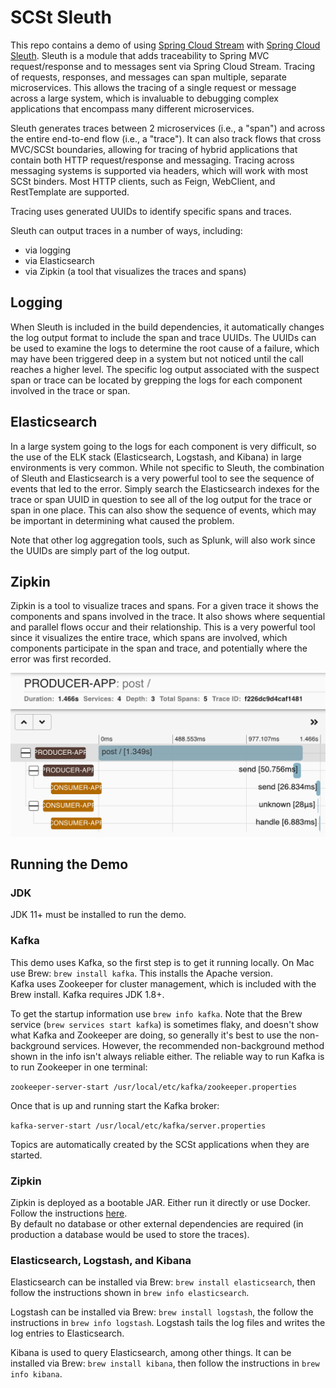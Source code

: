 # SCSt Sleuth

This repo contains a demo of using [Spring Cloud Stream](https://spring.io/projects/spring-cloud-stream) with 
[Spring Cloud Sleuth](https://spring.io/projects/spring-cloud-sleuth).  Sleuth is a module that adds traceability to Spring MVC 
request/response and to messages sent via Spring Cloud Stream.  Tracing of requests, responses, and messages can span multiple, separate 
microservices.  This allows the tracing of a single request or message across a large system, which is invaluable to debugging complex 
applications that encompass many different microservices. 

Sleuth generates traces between 2 microservices (i.e., a "span") and across the entire end-to-end flow (i.e., a "trace").  It can also track flows 
that cross MVC/SCSt boundaries, allowing for tracing of hybrid applications that contain both HTTP request/response and messaging.  Tracing across 
messaging systems is supported via headers, which will work with most SCSt binders.  Most HTTP clients, such as Feign, WebClient, and RestTemplate 
are supported.

Tracing uses generated UUIDs to identify specific spans and traces.

Sleuth can output traces in a number of ways, including:

- via logging
- via Elasticsearch
- via Zipkin (a tool that visualizes the traces and spans)

## Logging

When Sleuth is included in the build dependencies, it automatically changes the log output format to include the span and trace UUIDs.  The UUIDs 
can be used to examine the logs to determine the root cause of a failure, which may have been triggered deep in a system but not noticed until the 
call reaches a higher level.  The specific log output associated with the suspect span or trace can be located by grepping the logs for each 
component involved in the trace or span.

## Elasticsearch

In a large system going to the logs for each component is very difficult, so the use of the ELK stack (Elasticsearch, Logstash, and Kibana) in 
large environments is very common.  While not specific to Sleuth, the combination of Sleuth and Elasticsearch is a very powerful tool to see the 
sequence of events that led to the error.  Simply search the Elasticsearch indexes for the trace or span UUID in question to see all of the log 
output for the trace or span in one place.  This can also show the sequence of events, which may be important in determining what caused the problem.

Note that other log aggregation tools, such as Splunk, will also work since the UUIDs are simply part of the log output.

## Zipkin

Zipkin is a tool to visualize traces and spans.  For a given trace it shows the components and spans involved in the trace.  It also shows where 
sequential and parallel flows occur and their relationship.  This is a very powerful tool since it visualizes the entire trace, which spans are 
involved, which components participate in the span and trace, and potentially where the error was first recorded.

![Zipkin](zipkin.png)

## Running the Demo

### JDK

JDK 11+ must be installed to run the demo.

### Kafka

This demo uses Kafka, so the first step is to get it running locally.  On Mac use Brew: `brew install kafka`.  This installs the Apache version.  
Kafka uses Zookeeper for cluster management, which is included with the Brew install.  Kafka requires JDK 1.8+.

To get the startup information use `brew info kafka`.  Note that the Brew service (`brew services start kafka`) is sometimes flaky, and doesn't
show what Kafka and Zookeeper are doing, so generally it's best to use the non-background services.  However, the recommended non-background
method shown in the info isn't always reliable either.  The reliable way to run Kafka is to run Zookeeper in one terminal:

`zookeeper-server-start /usr/local/etc/kafka/zookeeper.properties`

Once that is up and running start the Kafka broker:

`kafka-server-start /usr/local/etc/kafka/server.properties`

Topics are automatically created by the SCSt applications when they are started.

### Zipkin

Zipkin is deployed as a bootable JAR.  Either run it directly or use Docker.  Follow the instructions [here](https://zipkin.io/pages/quickstart).  
By default no database or other external dependencies are required (in production a database would be used to store the traces).

### Elasticsearch, Logstash, and Kibana

Elasticsearch can be installed via Brew: `brew install elasticsearch`, then follow the instructions shown in `brew info elasticsearch`.

Logstash can be installed via Brew: `brew install logstash`, the follow the instructions in `brew info logstash`.  Logstash tails the log files 
and writes the log entries to Elasticsearch.

Kibana is used to query Elasticsearch, among other things.  It can be installed via Brew: `brew install kibana`, then follow the instructions in 
`brew info kibana`.

